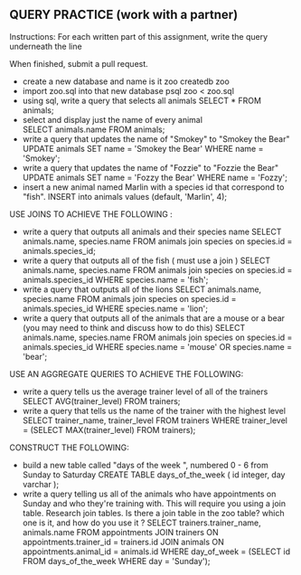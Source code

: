 ## QUERY PRACTICE (work with a partner)

Instructions:
For each written part of this assignment, write the query underneath the line

When finished, submit a pull request. 

* create a new database and name is it zoo
	createdb zoo
* import zoo.sql into that new database
	psql zoo < zoo.sql
* using sql, write a query that selects all animals
	SELECT * FROM animals;
* select and display just the name of every animal   
	SELECT animals.name FROM animals;
* write a query that updates the name of "Smokey" to "Smokey the Bear"
	UPDATE animals SET name = 'Smokey the Bear' WHERE name = 'Smokey';
* write a query that updates the name of "Fozzie" to "Fozzie the Bear"
	UPDATE animals SET name = 'Fozzy the Bear' WHERE name = 'Fozzy';
* insert a new animal named Marlin with a species id that correspond to "fish".
	INSERT into animals values (default, 'Marlin', 4);


USE JOINS TO ACHIEVE THE FOLLOWING :

* write a query that outputs all animals and their species name
	SELECT animals.name, species.name FROM animals join species on species.id = animals.species_id;
* write a query that outputs all of the fish ( must use a join )
	SELECT animals.name, species.name FROM animals join species on species.id = animals.species_id WHERE species.name = 'fish';
* write a query that outputs all of the lions
	SELECT animals.name, species.name FROM animals join species on species.id = animals.species_id WHERE species.name = 'lion';
* write a query that outputs all of the animals that are a mouse or a bear (you may need to think and discuss how to do this)
	SELECT animals.name, species.name FROM animals join species on species.id = animals.species_id WHERE species.name = 'mouse' OR species.name = 'bear';

USE AN AGGREGATE QUERIES TO ACHIEVE THE FOLLOWING:

* write a query tells us the average trainer level of all of the trainers
	SELECT AVG(trainer_level) FROM trainers;
* write a query that tells us the name of the trainer with the highest level
	SELECT trainer_name, trainer_level FROM trainers WHERE trainer_level = (SELECT MAX(trainer_level) FROM trainers);

CONSTRUCT THE FOLLOWING:

* build a new table called "days of the week ", numbered 0 - 6 from Sunday to Saturday
	CREATE TABLE days_of_the_week (
		id integer,
		day varchar
	);
* write a query telling us all of the animals who have appointments on Sunday and who they're training with. This will require you using a join table.  Research join tables.  Is there a join table in the zoo table? which one is it, and how do you use it ?
	SELECT trainers.trainer_name, animals.name FROM appointments JOIN trainers ON appointments.trainer_id = trainers.id JOIN animals ON appointments.animal_id = animals.id WHERE day_of_week = (SELECT id FROM days_of_the_week WHERE day = 'Sunday');
